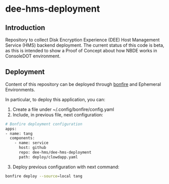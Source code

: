 # dee-hms-deployment

## Introduction
Repository to collect Disk Encryption Experience (DEE) Host Management Service (HMS) backend deployment. The current status of this code is beta, as this is intended to show a Proof of Concept about how NBDE works in ConsoleDOT environment.

## Deployment
Content of this repository can be deployed through [bonfire](https://github.com/RedHatInsights/bonfire) and Ephemeral Environments.

In particular, to deploy this application, you can:

1. Create a file under ~/.config/bonfire/config.yaml
2. Include, in previous file, next configuration:
```bash
# Bonfire deployment configuration
apps:
- name: tang
  components:
    - name: service
      host: github
      repo: dee-hms/dee-hms-deployment
      path: deploy/clowdapp.yaml
```
3. Deploy previous configuration with next command:
```bash
bonfire deploy --source=local tang
```
